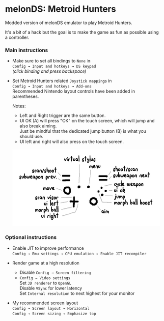 # melonDS: Metroid Hunters

Modded version of melonDS emulator to play Metroid Hunters.

It's a bit of a hack but the goal is to make the game as fun as possible using a controller.

### Main instructions

-   Make sure to set all bindings to `None` in<br>
    `Config → Input and hotkeys → DS keypad`<br>
    _(click binding and press backspace)_

-   Set Metroid Hunters related `Joystick mappings` in<br>
    `Config → Input and hotkeys → Add-ons`<br>
    Recommended Nintendo layout controls have been added in parentheses.

    Notes:

    -   Left and Right trigger are the same button.
    -   UI OK (A) will press "OK" on the touch screen, which will jump and also break aiming.<br>
        Just be mindful that the dedicated jump button (B) is what you should use.
    -   UI left and right will also press on the touch screen.

    <br>
    <img src="./metroid/hunters%20controls.png" height="250"/>

### Optional instructions

-   Enable JIT to improve performance<br>
    `Config → Emu settings → CPU emulation → Enable JIT recompiler`

-   Render game at a high resolution<br>

    -   Disable `Config → Screen filtering`<br>
    -   `Config → Video settings`<br>
        Set `3D renderer` to `OpenGL`<br>
        Disable `VSync` for lower latency<br>
        Set `Internal resolution` to next highest for your monitor

-   My recommended screen layout<br>
    `Config → Screen layout → Horizontal`<br>
    `Config → Screen sizing → Emphasize top`<br>
